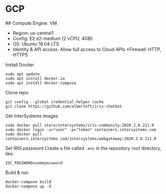 

# GCP
## Compute Engine. VM
* Region: us-central1
* Config: E2 e2-medium (2 vCPU, 4GB)
* OS: Ubuntu 16.04 LTS
* Identity & API access: Allow full access to Cloud APIs
*Firewall: HTTP, HTTPS

Install Docker
```
sudo apt update
sudo apt install docker.io
sudo apt install docker-compose
```

Clone repo
```
git config --global credential.helper cache
git clone https://github.com/albertoft/iris-chatbot
```

Get InterSystems images
```
sudo docker pull store/intersystems/iris-community:2020.2.0.211.0
sudo docker login -u="user" -p="token" containers.intersystems.com
sudo docker pull containers.intersystems.com/intersystems/webgateway:2020.2.0.211.0
```

Set IRIS password
Create a file called `.env` in the repository root directory, like: 
```
ISC_PASSWORD=somepassword
```

Build & run
```
docker-compose build
docker-compose up -d
```